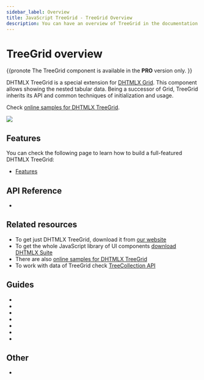 ```yaml
---
sidebar_label: Overview
title: JavaScript TreeGrid - TreeGrid Overview 
description: You can have an overview of TreeGrid in the documentation of the DHTMLX JavaScript UI library. Browse developer guides and API reference, try out code examples and live demos, and download a free 30-day evaluation version of DHTMLX Suite 7.
---
```


# TreeGrid overview

{{pronote
The TreeGrid component is available in the **PRO** version only.
}}

DHTMLX TreeGrid is a special extension for [DHTMLX Grid](grid.md). This component allows showing the nested tabular data. Being a successor of Grid, TreeGrid inherits its API and common techniques of initialization and
usage.

Check [online samples for DHTMLX TreeGrid](https://snippet.dhtmlx.com/all?tag=treegrid).

![](../assets/treegrid/treegrid_front.png)

## Features

You can check the following page to learn how to build a full-featured DHTMLX TreeGrid:

- [Features](treegrid/features.md)

## API Reference

- [](treegrid/api/api_overview.md)

## Related resources

- To get just DHTMLX TreeGrid, download it from [our website](https://dhtmlx.com/docs/products/dhtmlxTreeGrid/download.shtml)
- To get the whole JavaScript library of UI components [download DHTMLX Suite](https://dhtmlx.com/docs/products/dhtmlxSuite/download.shtml)
- There are also [online samples for DHTMLX TreeGrid](https://snippet.dhtmlx.com/all?tag=treegrid)
- To work with data of TreeGrid check [TreeCollection API](tree_collection.md)

## Guides

- [](initialization.md)
- [](configuration.md)
- [](data_loading.md)
- [](usage.md)
- [](usage_selection.md)
- [](customization.md)
- [](events.md)

## Other

- [](../migration.md)
